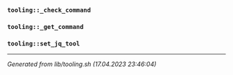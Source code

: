 ### `tooling::_check_command`

### `tooling::_get_command`

### `tooling::set_jq_tool`

---------------------------------------
*Generated from lib/tooling.sh (17.04.2023 23:46:04)*
